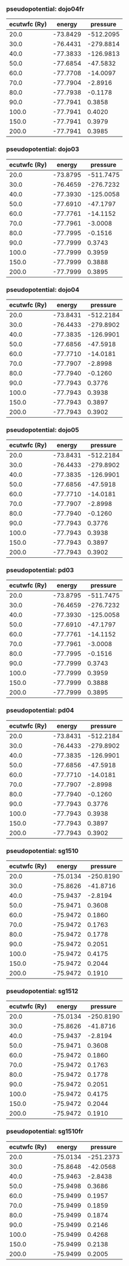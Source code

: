 ### pseudopotential: dojo04fr
| ecutwfc (Ry) | energy | pressure | 
| --- | --- | --- | 
| 20.0 | -73.8429| -512.2095|
| 30.0 | -76.4431| -279.8814|
| 40.0 | -77.3833| -126.9813|
| 50.0 | -77.6854| -47.5832|
| 60.0 | -77.7708| -14.0097|
| 70.0 | -77.7904| -2.8916|
| 80.0 | -77.7938| -0.1178|
| 90.0 | -77.7941| 0.3858|
| 100.0 | -77.7941| 0.4020|
| 150.0 | -77.7941| 0.3979|
| 200.0 | -77.7941| 0.3985|

### pseudopotential: dojo03
| ecutwfc (Ry) | energy | pressure | 
| --- | --- | --- | 
| 20.0 | -73.8795| -511.7475|
| 30.0 | -76.4659| -276.7232|
| 40.0 | -77.3930| -125.0058|
| 50.0 | -77.6910| -47.1797|
| 60.0 | -77.7761| -14.1152|
| 70.0 | -77.7961| -3.0008|
| 80.0 | -77.7995| -0.1516|
| 90.0 | -77.7999| 0.3743|
| 100.0 | -77.7999| 0.3959|
| 150.0 | -77.7999| 0.3888|
| 200.0 | -77.7999| 0.3895|

### pseudopotential: dojo04
| ecutwfc (Ry) | energy | pressure | 
| --- | --- | --- | 
| 20.0 | -73.8431| -512.2184|
| 30.0 | -76.4433| -279.8902|
| 40.0 | -77.3835| -126.9901|
| 50.0 | -77.6856| -47.5918|
| 60.0 | -77.7710| -14.0181|
| 70.0 | -77.7907| -2.8998|
| 80.0 | -77.7940| -0.1260|
| 90.0 | -77.7943| 0.3776|
| 100.0 | -77.7943| 0.3938|
| 150.0 | -77.7943| 0.3897|
| 200.0 | -77.7943| 0.3902|

### pseudopotential: dojo05
| ecutwfc (Ry) | energy | pressure | 
| --- | --- | --- | 
| 20.0 | -73.8431| -512.2184|
| 30.0 | -76.4433| -279.8902|
| 40.0 | -77.3835| -126.9901|
| 50.0 | -77.6856| -47.5918|
| 60.0 | -77.7710| -14.0181|
| 70.0 | -77.7907| -2.8998|
| 80.0 | -77.7940| -0.1260|
| 90.0 | -77.7943| 0.3776|
| 100.0 | -77.7943| 0.3938|
| 150.0 | -77.7943| 0.3897|
| 200.0 | -77.7943| 0.3902|

### pseudopotential: pd03
| ecutwfc (Ry) | energy | pressure | 
| --- | --- | --- | 
| 20.0 | -73.8795| -511.7475|
| 30.0 | -76.4659| -276.7232|
| 40.0 | -77.3930| -125.0058|
| 50.0 | -77.6910| -47.1797|
| 60.0 | -77.7761| -14.1152|
| 70.0 | -77.7961| -3.0008|
| 80.0 | -77.7995| -0.1516|
| 90.0 | -77.7999| 0.3743|
| 100.0 | -77.7999| 0.3959|
| 150.0 | -77.7999| 0.3888|
| 200.0 | -77.7999| 0.3895|

### pseudopotential: pd04
| ecutwfc (Ry) | energy | pressure | 
| --- | --- | --- | 
| 20.0 | -73.8431| -512.2184|
| 30.0 | -76.4433| -279.8902|
| 40.0 | -77.3835| -126.9901|
| 50.0 | -77.6856| -47.5918|
| 60.0 | -77.7710| -14.0181|
| 70.0 | -77.7907| -2.8998|
| 80.0 | -77.7940| -0.1260|
| 90.0 | -77.7943| 0.3776|
| 100.0 | -77.7943| 0.3938|
| 150.0 | -77.7943| 0.3897|
| 200.0 | -77.7943| 0.3902|

### pseudopotential: sg1510
| ecutwfc (Ry) | energy | pressure | 
| --- | --- | --- | 
| 20.0 | -75.0134| -250.8190|
| 30.0 | -75.8626| -41.8716|
| 40.0 | -75.9437| -2.8194|
| 50.0 | -75.9471| 0.3608|
| 60.0 | -75.9472| 0.1860|
| 70.0 | -75.9472| 0.1763|
| 80.0 | -75.9472| 0.1778|
| 90.0 | -75.9472| 0.2051|
| 100.0 | -75.9472| 0.4175|
| 150.0 | -75.9472| 0.2044|
| 200.0 | -75.9472| 0.1910|

### pseudopotential: sg1512
| ecutwfc (Ry) | energy | pressure | 
| --- | --- | --- | 
| 20.0 | -75.0134| -250.8190|
| 30.0 | -75.8626| -41.8716|
| 40.0 | -75.9437| -2.8194|
| 50.0 | -75.9471| 0.3608|
| 60.0 | -75.9472| 0.1860|
| 70.0 | -75.9472| 0.1763|
| 80.0 | -75.9472| 0.1778|
| 90.0 | -75.9472| 0.2051|
| 100.0 | -75.9472| 0.4175|
| 150.0 | -75.9472| 0.2044|
| 200.0 | -75.9472| 0.1910|

### pseudopotential: sg1510fr
| ecutwfc (Ry) | energy | pressure | 
| --- | --- | --- | 
| 20.0 | -75.0134| -251.2373|
| 30.0 | -75.8648| -42.0568|
| 40.0 | -75.9463| -2.8438|
| 50.0 | -75.9498| 0.3686|
| 60.0 | -75.9499| 0.1957|
| 70.0 | -75.9499| 0.1859|
| 80.0 | -75.9499| 0.1874|
| 90.0 | -75.9499| 0.2146|
| 100.0 | -75.9499| 0.4268|
| 150.0 | -75.9499| 0.2138|
| 200.0 | -75.9499| 0.2005|

